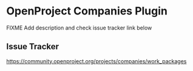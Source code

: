 # OpenProject Companies Plugin

FIXME Add description and check issue tracker link below

## Issue Tracker

https://community.openproject.org/projects/companies/work_packages
